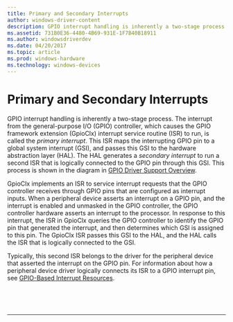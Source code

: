 ```yaml
---
title: Primary and Secondary Interrupts
author: windows-driver-content
description: GPIO interrupt handling is inherently a two-stage process.
ms.assetid: 731B0E36-4480-4B69-931E-1F7B40B18911
ms.author: windowsdriverdev
ms.date: 04/20/2017
ms.topic: article
ms.prod: windows-hardware
ms.technology: windows-devices
---
```


# Primary and Secondary Interrupts


GPIO interrupt handling is inherently a two-stage process. The interrupt from the general-purpose I/O (GPIO) controller, which causes the GPIO framework extension (GpioClx) interrupt service routine (ISR) to run, is called the *primary interrupt*. This ISR maps the interrupting GPIO pin to a global system interrupt (GSI), and passes this GSI to the hardware abstraction layer (HAL). The HAL generates a *secondary interrupt* to run a second ISR that is logically connected to the GPIO pin through this GSI. This process is shown in the diagram in [GPIO Driver Support Overview](https://msdn.microsoft.com/library/windows/hardware/hh439512#gpio-block-diagram).

GpioClx implements an ISR to service interrupt requests that the GPIO controller receives through GPIO pins that are configured as interrupt inputs. When a peripheral device asserts an interrupt on a GPIO pin, and the interrupt is enabled and unmasked in the GPIO controller, the GPIO controller hardware asserts an interrupt to the processor. In response to this interrupt, the ISR in GpioClx queries the GPIO controller to identify the GPIO pin that generated the interrupt, and then determines which GSI is assigned to this pin. The GpioClx ISR passes this GSI to the HAL, and the HAL calls the ISR that is logically connected to the GSI.

Typically, this second ISR belongs to the driver for the peripheral device that asserted the interrupt on the GPIO pin. For information about how a peripheral device driver logically connects its ISR to a GPIO interrupt pin, see [GPIO-Based Interrupt Resources](https://msdn.microsoft.com/library/windows/hardware/hh698246).

 

 


--------------------


